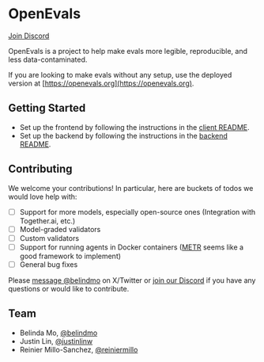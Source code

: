 # OpenEvals

[Join Discord](https://discord.gg/C5uhzejmZk)

OpenEvals is a project to help make evals more legible, reproducible, and less data-contaminated.

If you are looking to make evals without any setup, use the deployed version at [https://openevals.org](https://openevals.org).

## Getting Started

- Set up the frontend by following the instructions in the [client README](client/README.md).
- Set up the backend by following the instructions in the [backend README](backend/README.md).

## Contributing

We welcome your contributions! In particular, here are buckets of todos we would love help with:
- [ ] Support for more models, especially open-source ones (Integration with Together.ai, etc.)
- [ ] Model-graded validators
- [ ] Custom validators
- [ ] Support for running agents in Docker containers ([METR](https://github.com/METR/task-standard/tree/main) seems like a good framework to implement)
- [ ] General bug fixes

Please [message @belindmo](https://x.com/belindmo) on X/Twitter or [join our Discord](https://discord.gg/C5uhzejmZk) if you have any questions or would like to contribute.

## Team
- Belinda Mo, [@belindmo](https://x.com/belindmo)
- Justin Lin, [@justinlinw](https://x.com/justinlinw)
- Reinier Millo-Sanchez, [@reiniermillo](https://x.com/reiniermillo)
